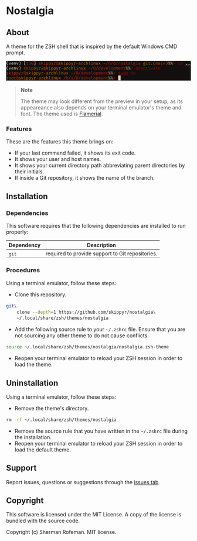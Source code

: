 # Nostalgia

## About

A theme for the ZSH shell that is inspired by the default Windows CMD prompt.

![](preview.png)

> **Note**
>
> The theme may look different from the preview in your setup, as its
> appeareance also depends on your terminal emulator's theme and font. The
> theme used is [Flamerial](https://github.com/skippyr/flamerial).

### Features

These are the features this theme brings on:

-   If your last command failed, it shows its exit code.
-   It shows your user and host names.
-   It shows your current directory path abbreviating parent directories by
    their initials.
-   If inside a Git repository, it shows the name of the branch.

## Installation

### Dependencies

This software requires that the following dependencies are installed to run
properly:

| Dependency | Description |
|-|-|
| `git` | required to provide support to Git repositories. | 

### Procedures

Using a terminal emulator, follow these steps:

-   Clone this repository.

```bash
git\
    clone --depth=1 https://github.com/skippyr/nostalgia\
    ~/.local/share/zsh/themes/nostalgia
```

-   Add the following source rule to your `~/.zshrc` file. Ensure that you are
    not sourcing any other theme to do not cause conflicts.

```bash
source ~/.local/share/zsh/themes/nostalgia/nostalgia.zsh-theme
```

-   Reopen your terminal emulator to reload your ZSH session in order to load
    the theme.

## Uninstallation

Using a terminal emulator, follow these steps:

-   Remove the theme's directory.

```bash
rm -rf ~/.local/share/zsh/themes/nostalgia
```

-   Remove the source rule that you have written in the `~/.zshrc` file during
    the installation.
-   Reopen your terminal emulator to reload your ZSH session in order to load
    the default theme.

## Support

Report issues, questions or suggestions through the [issues tab](https://github.com/skippyr/nostalgia/issues).

## Copyright

This software is licensed under the MIT License. A copy of the license is
bundled with the source code.

Copyright (c) Sherman Rofeman. MIT license.
